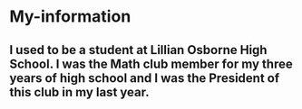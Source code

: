 # My-information

## I used to be a student at Lillian Osborne High School. I was the Math club member for my three years of high school and I was the President of this club in my last year.
